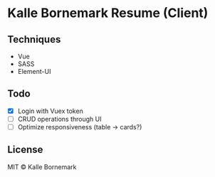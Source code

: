 # Kalle Bornemark Resume (Client)

## Techniques
* Vue
* SASS
* Element-UI

## Todo

- [X] Login with Vuex token
- [ ] CRUD operations through UI
- [ ] Optimize responsiveness (table -> cards?)

## License

MIT © Kalle Bornemark
